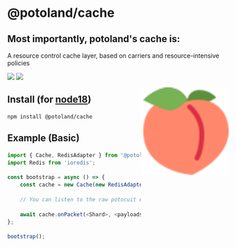# @potoland/cache

## Most importantly, potoland's cache is:

A resource control cache layer, based on carriers and resource-intensive
policies

[<img src="https://img.shields.io/badge/GitHub-100000?style=for-the-badge&logo=github&logoColor=white">](https://github.com/potoland/potocuit)
[<img src="https://img.shields.io/badge/Discord-5865F2?style=for-the-badge&logo=discord&logoColor=white">](https://discord.gg/XNw2RZFzaP)

<img align="right" src="../../assets/icon.svg" alt="biscuit" width="200px"/>

## Install (for [node18](https://nodejs.org/en/download/))

```sh-session
npm install @potoland/cache
```

## Example (Basic)

```ts
import { Cache, RedisAdapter } from '@potoland/cache';
import Redis from 'ioredis';

const bootstrap = async () => {
	const cache = new Cache(new RedisAdapter({ client: new Redis() }));

    // You can listen to the raw potocuit event

    await cache.onPacket(<Shard>, <payloads>);
};

bootstrap();
```

<!-- ## Links

- [Documentation](https://docs.biscuitjs.com/)
- [Website](https://biscuitjs.com/) -->
